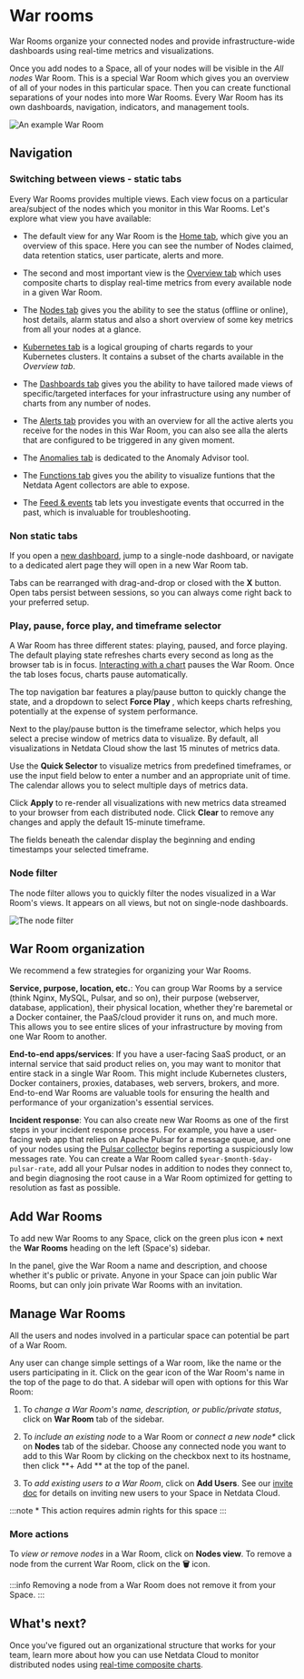 # War rooms

War Rooms organize your connected nodes and provide infrastructure-wide dashboards using real-time metrics and
visualizations.

Once you add nodes to a Space, all of your nodes will be visible in the _All nodes_ War Room. This is a special War Room
which gives you an overview of all of your nodes in this particular space. Then you can create functional separations of
your nodes into more War Rooms. Every War Room has its own dashboards, navigation, indicators, and management tools.

![An example War Room](https://user-images.githubusercontent.com/70198089/225249330-46a252c5-ce95-4cac-a6b5-3223f31ed74c.png)


## Navigation

### Switching between views - static tabs

Every War Rooms provides multiple views. Each view focus on a particular area/subject of the nodes which you monitor in
this War Rooms. Let's explore what view you have available:

- The default view for any War Room is
  the [Home tab](https://github.com/netdata/netdata/blob/master/docs/cloud/visualize/overview.md#home), which give you
  an overview of this space. Here you can see the number of Nodes claimed, data retention statics, user particate, alerts and more.

- The second and most important view is the [Overview tab](https://github.com/netdata/netdata/blob/master/docs/cloud/visualize/overview.md#overview) which uses composite charts to display real-time metrics from every available node in a given War Room.

- The [Nodes tab](https://github.com/netdata/netdata/blob/master/docs/cloud/visualize/nodes.md) gives you the ability to see the status (offline or online), host details, alarm status and also a short overview of some key metrics from all your nodes at a glance.

- [Kubernetes tab](https://github.com/netdata/netdata/blob/master/docs/cloud/visualize/kubernetes.md) is a logical grouping of charts regards to your Kubernetes clusters. It contains a subset of the charts available in the _Overview tab_.

- The [Dashboards tab](https://github.com/netdata/netdata/blob/master/docs/cloud/visualize/dashboards.md) gives you the ability to have tailored made views of specific/targeted interfaces for your infrastructure using any number of charts from any number of nodes.

- The [Alerts tab](https://github.com/netdata/netdata/blob/master/docs/monitor/view-active-alarms.md) provides you with an overview for all the active alerts you receive for the nodes in this War Room, you can also see alla the alerts that are configured to be triggered in any given moment.

- The [Anomalies tab](https://github.com/netdata/netdata/blob/master/docs/cloud/insights/anomaly-advisor.md) is dedicated to the Anomaly Advisor tool.

- The [Functions tab](https://github.com/netdata/netdata/blob/master/docs/cloud/netdata-functions.md) gives you the ability to visualize funtions that the Netdata Agent collectors are able to expose. 

- The [Feed & events](https://github.com/netdata/netdata/blob/master/docs/cloud/insights/events-feed.md) tab lets you investigate events that occurred in the past, which is invaluable for troubleshooting.

### Non static tabs

If you open
a [new dashboard](https://github.com/netdata/netdata/blob/master/docs/cloud/visualize/dashboards.md),
jump to a single-node dashboard, or navigate to a dedicated alert page they will open in a new War Room tab.

Tabs can be rearranged with drag-and-drop or closed with the **X** button. Open tabs persist between sessions, so you
can always come right back to your preferred setup.

### Play, pause, force play, and timeframe selector

A War Room has three different states: playing, paused, and force playing. The default playing state refreshes charts
every second as long as the browser tab is in
focus. [Interacting with a chart](https://github.com/netdata/netdata/blob/master/docs/cloud/visualize/interact-new-charts.md)
pauses
the War Room. Once the tab loses focus, charts pause automatically.

The top navigation bar features a play/pause button to quickly change the state, and a dropdown to select **Force Play**
, which keeps charts refreshing, potentially at the expense of system performance.

Next to the play/pause button is the timeframe selector, which helps you select a precise window of metrics data to
visualize. By default, all visualizations in Netdata Cloud show the last 15 minutes of metrics data.

Use the **Quick Selector** to visualize metrics from predefined timeframes, or use the input field below to enter a
number and an appropriate unit of time. The calendar allows you to select multiple days of metrics data.

Click **Apply** to re-render all visualizations with new metrics data streamed to your browser from each distributed
node. Click **Clear** to remove any changes and apply the default 15-minute timeframe.

The fields beneath the calendar display the beginning and ending timestamps your selected timeframe.

### Node filter

The node filter allows you to quickly filter the nodes visualized in a War Room's views. It appears on all views, but
not on single-node dashboards.

![The node filter](https://user-images.githubusercontent.com/70198089/225249850-60ce4fcc-4398-4412-a6b5-6082308f4e60.png)


## War Room organization

We recommend a few strategies for organizing your War Rooms.

**Service, purpose, location, etc.**: You can group War Rooms by a service (think Nginx, MySQL, Pulsar, and so on),
their purpose (webserver, database, application), their physical location, whether they're baremetal or a Docker
container, the PaaS/cloud provider it runs on, and much more. This allows you to see entire slices of your
infrastructure by moving from one War Room to another.

**End-to-end apps/services**: If you have a user-facing SaaS product, or an internal service that said product relies
on, you may want to monitor that entire stack in a single War Room. This might include Kubernetes clusters, Docker
containers, proxies, databases, web servers, brokers, and more. End-to-end War Rooms are valuable tools for ensuring the
health and performance of your organization's essential services.

**Incident response**: You can also create new War Rooms as one of the first steps in your incident response process.
For example, you have a user-facing web app that relies on Apache Pulsar for a message queue, and one of your nodes
using the [Pulsar collector](https://github.com/netdata/go.d.plugin/blob/master/modules/pulsar/README.md) begins
reporting a suspiciously low messages rate. You can create a War Room called `$year-$month-$day-pulsar-rate`, add all
your Pulsar nodes in addition to nodes they connect to, and begin diagnosing the root cause in a War Room optimized for
getting to resolution as fast as possible.

## Add War Rooms

To add new War Rooms to any Space, click on the green plus icon **+** next the **War Rooms** heading on the left (Space's) sidebar.

In the panel, give the War Room a name and description, and choose whether it's public or private. Anyone in your Space
can join public War Rooms, but can only join private War Rooms with an invitation.

## Manage War Rooms

All the users and nodes involved in a particular space can potential be part of a War Room.

Any user can change simple settings of a War room, like the name or the users participating in it. Click on the gear
icon of the War Room's name in the top of the page to do that. A sidebar will open with options for this War Room:

1. To _change a War Room's name, description, or public/private status_, click on **War Room** tab of the sidebar.

2. To _include an existing node_ to a War Room or _connect a new node*_ click on **Nodes** tab of the sidebar. Choose
   any
   connected node you want to add to this War Room by clicking on the checkbox next to its hostname, then click **+ Add
   **
   at the top of the panel.

3. To _add existing users to a War Room_, click on **Add Users**. See
   our [invite doc](https://github.com/netdata/netdata/blob/master/docs/cloud/manage/invite-your-team.md)
   for details on inviting new users to your Space in Netdata Cloud.

:::note
\* This action requires admin rights for this space
:::

### More actions

To _view or remove nodes_ in a War Room, click on **Nodes view**. To remove a node from the current War Room, click on
the **🗑** icon.

:::info
Removing a node from a War Room does not remove it from your Space.
:::

## What's next?

Once you've figured out an organizational structure that works for your team, learn more about how you can use Netdata
Cloud to monitor distributed nodes
using [real-time composite charts](https://github.com/netdata/netdata/blob/master/docs/cloud/visualize/overview.md).
